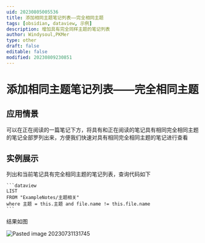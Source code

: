 ```yaml
---
uid: 20230805005536
title: 添加相同主题笔记列表——完全相同主题
tags: [obsidian, dataview, 示例]
description: 增加具有完全同样主题的笔记列表
author: Windysoul,PKMer
type: other
draft: false
editable: false
modified: 20230809230851
---
```


# 添加相同主题笔记列表——完全相同主题

## 应用情景

可以在正在阅读的一篇笔记下方，将具有和正在阅读的笔记具有相同完全相同主题的笔记全部罗列出来，方便我们快速对具有相同完全相同主题的笔记进行查看

## 实例展示

列出和当前笔记具有完全相同主题的笔记列表，查询代码如下

`````示例代码
```dataview
LIST
FROM "ExampleNotes/主题相关" 
where 主题 = this.主题 and file.name != this.file.name
```
`````

结果如图

![Pasted image 20230731131745](https://cdn.pkmer.cn/images/Pasted%20image%2020230731131745.png!pkmer)

